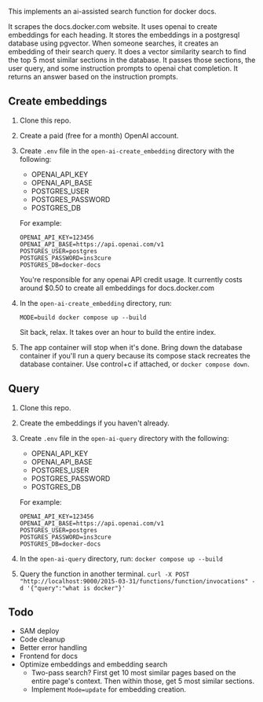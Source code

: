 This implements an ai-assisted search function for docker docs.


It scrapes the docs.docker.com website.
It uses openai to create embeddings for each heading.
It stores the embeddings in a postgresql database using pgvector.
When someone searches, it creates an embedding of their search query.
It does a vector similarity search to find the top 5 most similar sections in the database.
It passes those sections, the user query, and some instruction prompts to openai chat completion.
It returns an answer based on the instruction prompts.


## Create embeddings

1. Clone this repo.

2. Create a paid (free for a month) OpenAI account.

3. Create `.env` file in the `open-ai-create_embedding` directory with the following:
   - OPENAI_API_KEY
   - OPENAI_API_BASE
   - POSTGRES_USER
   - POSTGRES_PASSWORD
   - POSTGRES_DB

   For example:
   ```
   OPENAI_API_KEY=123456
   OPENAI_API_BASE=https://api.openai.com/v1
   POSTGRES_USER=postgres
   POSTGRES_PASSWORD=ins3cure
   POSTGRES_DB=docker-docs
   ```

   You're responsible for any openai API credit usage.  It currently costs around $0.50 to create all embeddings for docs.docker.com

4. In the `open-ai-create_embedding` directory, run:
   ```
   MODE=build docker compose up --build
   ```

   Sit back, relax. It takes over an hour to build the entire index.

5. The app container will stop when it's done. Bring down the database container if you'll run a query because its compose stack recreates the database container. Use control+c if attached, or `docker compose down`.

## Query

1. Clone this repo.

2. Create the embeddings if you haven't already.

3. Create `.env` file in the `open-ai-query` directory with the following:
   - OPENAI_API_KEY
   - OPENAI_API_BASE
   - POSTGRES_USER
   - POSTGRES_PASSWORD
   - POSTGRES_DB

   For example:
   ```
   OPENAI_API_KEY=123456
   OPENAI_API_BASE=https://api.openai.com/v1
   POSTGRES_USER=postgres
   POSTGRES_PASSWORD=ins3cure
   POSTGRES_DB=docker-docs
   ```

4. In the `open-ai-query` directory, run:
   `docker compose up --build`

5. Query the function in another terminal.
  `curl -X POST "http://localhost:9000/2015-03-31/functions/function/invocations" -d '{"query":"what is docker"}'`


## Todo
 - SAM deploy
 - Code cleanup
 - Better error handling
 - Frontend for docs
 - Optimize embeddings and embedding search
   - Two-pass search? First get 10 most similar pages based on the entire page's context. Then within those, get 5 most similar sections.
   - Implement `Mode=update` for embedding creation.